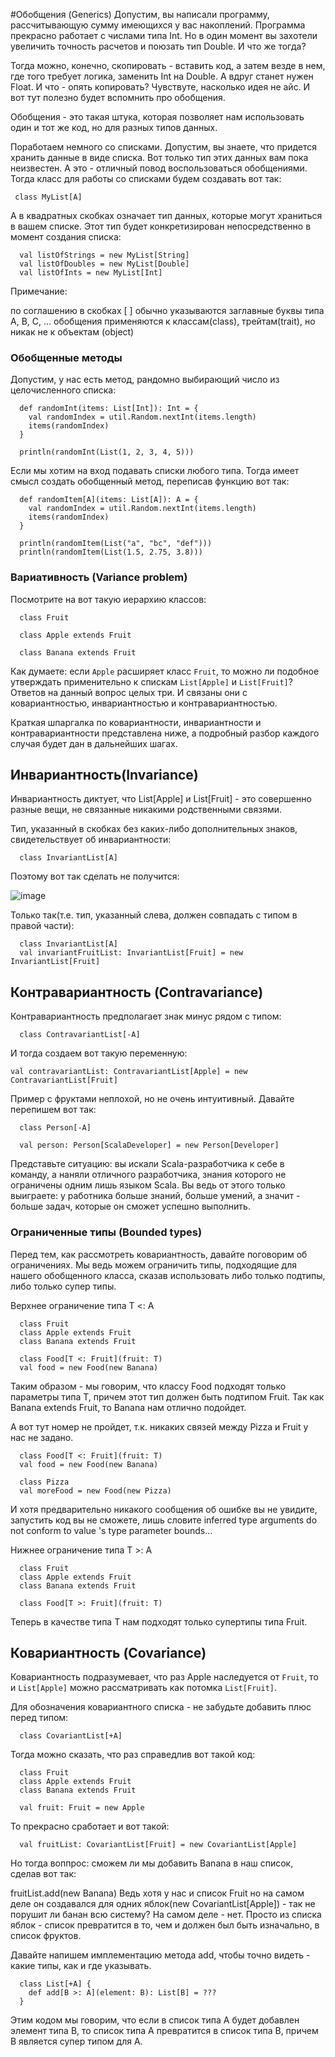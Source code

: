 #Обобщения (Generics)
Допустим, вы написали программу, рассчитывающую сумму имеющихся у вас накоплений. Программа прекрасно работает с числами типа Int. Но в один момент вы захотели увеличить точность расчетов и поюзать тип Double. И что же тогда?

Тогда можно, конечно, скопировать - вставить код, а затем везде в нем, где того требует логика, заменить Int на Double. А вдруг станет нужен Float. И что - опять копировать? Чувствуте, насколько идея не айс. И вот тут полезно будет вспомнить про обобщения.

Обобщения - это такая штука, которая позволяет нам использовать один и тот же код, но для разных типов данных.

 

Поработаем немного со списками. Допустим, вы знаете, что придется хранить данные в виде списка. Вот только тип этих данных вам пока неизвестен. А это - отличный повод воспользоваться обобщениями. Тогда класс для работы со списками будем создавать вот так:
```
 class MyList[A] 
```
A в квадратных скобках означает тип данных, которые могут храниться в вашем списке. Этот тип будет конкретизирован непосредственно в момент создания списка:
```
  val listOfStrings = new MyList[String]
  val listOfDoubles = new MyList[Double]
  val listOfInts = new MyList[Int]
```

Примечание:

по соглашению в скобках [ ] обычно указываются заглавные буквы типа A, B, С, ... 
обобщения применяются к классам(class), трейтам(trait),  но никак не к объектам (object)

### Обобщенные методы
Допустим, у нас есть метод, рандомно выбирающий число из целочисленного списка:
```
  def randomInt(items: List[Int]): Int = {
    val randomIndex = util.Random.nextInt(items.length)
    items(randomIndex)
  }

  println(randomInt(List(1, 2, 3, 4, 5)))
``` 

Если мы хотим на вход подавать списки любого типа. Тогда имеет смысл создать обобщенный метод, переписав функцию вот так:
```
  def randomItem[A](items: List[A]): A = {
    val randomIndex = util.Random.nextInt(items.length)
    items(randomIndex)
  }

  println(randomItem(List("a", "bc", "def")))
  println(randomItem(List(1.5, 2.75, 3.8)))
```


### Вариативность (Variance problem)
Посмотрите на вот такую иерархию классов:
```
  class Fruit

  class Apple extends Fruit

  class Banana extends Fruit
```
Как думаете: если ```Apple``` расширяет класс ```Fruit```, то можно ли подобное утверждать применительно к спискам ```List[Apple]``` и ```List[Fruit]```? Ответов на данный вопрос целых три. И связаны они с ковариантностью, инвариантностью и контравариантностью.

Краткая шпаргалка по ковариантности, инвариантности и контравариантности представлена ниже, а подробный разбор каждого случая будет дан в дальнейших шагах.

## Инвариантность(Invariance)
Инвариантность диктует, что List[Apple] и List[Fruit] - это совершенно разные вещи, не связанные никакими родственными связями.

 

Тип, указанный в скобках без каких-либо дополнительных знаков, свидетельствует об инвариантности:
```
  class InvariantList[A]
```
Поэтому вот так сделать не получится:

![image](https://user-images.githubusercontent.com/47192124/169691568-d8c976d3-1ba4-47f2-ab5b-5e7c7a816a40.png)


Только так(т.е. тип, указанный слева, должен совпадать с типом в правой части):
```
  class InvariantList[A]
  val invariantFruitList: InvariantList[Fruit] = new InvariantList[Fruit]
```

## Контравариантность (Contravariance)
Контравариантность предполагает знак минус рядом с типом:
```
  class ContravariantList[-A]
```
И тогда создаем вот такую переменную:

  ```val contravariantList: ContravariantList[Apple] = new ContravariantList[Fruit]```
 

Пример с фруктами неплохой, но не очень интуитивный. Давайте перепишем вот так:
```
  class Person[-A]

  val person: Person[ScalaDeveloper] = new Person[Developer]
```
Представьте ситуацию: вы искали Scala-разработчика к себе в команду, а наняли отличного разработчика, знания которого не ограничены одним лишь языком Scala. Вы ведь от этого только выиграете: у работника больше знаний, больше умений, а значит - больше задач, которые он сможет успешно выполнить.

### Ограниченные типы (Bounded types)
Перед тем, как рассмотреть ковариантность, давайте поговорим об ограничениях. Мы ведь можем ограничить типы, подходящие для нашего обобщенного класса, сказав использовать либо только подтипы, либо только супер типы.

 

Верхнее ограничение типа T <: A
```
  class Fruit
  class Apple extends Fruit
  class Banana extends Fruit
 
  class Food[T <: Fruit](fruit: T)
  val food = new Food(new Banana)
```
Таким образом - мы говорим, что классу Food подходят только параметры типа T, причем этот тип должен быть подтипом Fruit. Так как Banana extends Fruit, то Banana нам отлично подойдет.

 

А вот тут номер не пройдет, т.к. никаких связей между Pizza и Fruit у нас не задано.
```
  class Food[T <: Fruit](fruit: T)
  val food = new Food(new Banana)

  class Pizza
  val moreFood = new Food(new Pizza)
```
И хотя предварительно никакого сообщения об ошибке вы не увидите, запустить код вы не сможете, лишь словите inferred type arguments do not conform to value <local Food>'s type parameter bounds...

 

Нижнее ограничение типа T >: A
```
  class Fruit
  class Apple extends Fruit
  class Banana extends Fruit
 
  class Food[T >: Fruit](fruit: T)
```
Теперь в качестве типа T нам подходят только супертипы типа Fruit.

## Ковариантность (Covariance)
Ковариантность подразумевает, что раз Apple наследуется от ```Fruit```, то и ```List[Apple]``` можно  рассматривать как потомка ```List[Fruit]```.

 

Для обозначения ковариантного списка - не забудьте добавить плюс перед типом:
```
  class CovariantList[+A]
```
Тогда можно сказать, что раз справедлив вот такой код:
```
  class Fruit
  class Apple extends Fruit
  class Banana extends Fruit 
 
  val fruit: Fruit = new Apple
```
То прекрасно сработает и вот такой:
```
  val fruitList: CovariantList[Fruit] = new CovariantList[Apple]
 ```

Но тогда воппрос: сможем ли мы добавить Banana в наш список, сделав вот так:

  fruitList.add(new Banana)
Ведь хотя у нас и список Fruit но на самом деле он создавался для одних яблок(new CovariantList[Apple]) - так не порушит ли банан всю систему? На самом деле - нет. Просто из списка яблок - список превратится в то, чем и должен был быть изначально, в список фруктов.

 

Давайте напишем имплементацию метода add, чтобы точно видеть - какие типы, как и где указывать.
```
  class List[+A] {
    def add[B >: A](element: B): List[B] = ???
  }
```
Этим кодом мы говорим, что если в список типа A будет добавлен элемент типа B, то список типа A превратится в список типа B, причем B является супер типом для A.



